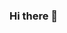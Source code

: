 ### Hi there 👋

<!--
This is my ✨ _special_ ✨ repository `README.md` that tells all of GitHub about ME.

YIKES!!!

- 🔭 I’m currently working on relearning everything I ever knew about coding, plus some.
- 🌱 I’m currently learning to do version control using GitHub. Woo hoo!
- 👯 I’m looking forward to collaborating on programs that will change the world! Or at least earn an income.
- 🤔 I’m looking for help with, um, sooo many questions! Like are our VS files inside the local git repository, or vice versa, or are both similarly named within the same directory? And are git files encoded or encrypted in any way, such as in a database, or can we just access them like any other file? (I suppose not, since I am editing this file... But I feel like they *should* be!) Our tutorial has been excellent so far, but there's a lot of gaps in this section!!! >:-(
- 💬 Ask me about where to get a good iced chai latte with homemade boba in Crested Butte. Extra spicy!
- 📫 How to reach me: 
- 😄 Pronouns: she/her
- ⚡ Fun fact: I wish I had an extra spicy iced latte right now. :)
-->
